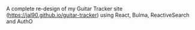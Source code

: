 A complete re-design of my Guitar Tracker site (https://jal90.github.io/guitar-tracker) using React, Bulma, ReactiveSearch and AuthO
